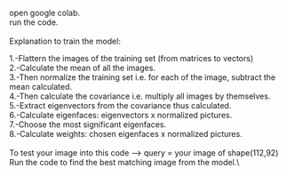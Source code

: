 open google colab.\
run the code.\
\
Explanation to train the model:

1.-Flattern the images of the training set (from matrices to vectors)\
2.-Calculate the mean of all the images.\
3.-Then normalize the training set i.e. for each of the image, subtract the mean calculated.\
4.-Then calculate the covariance i.e. multiply all images by themselves.\
5.-Extract eigenvectors from the covariance thus calculated.\
6.-Calculate eigenfaces: eigenvectors x normalized pictures.\
7.-Choose the most significant eigenfaces.\
8.-Calculate weights: chosen eigenfaces x normalized pictures.\
\
To test your image into this code --> query = your image of shape(112,92) \
Run the code to find the best matching image from the model.\
